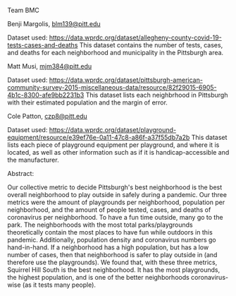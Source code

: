 Team BMC

Benji Margolis, blm139@pitt.edu

Dataset used: https://data.wprdc.org/dataset/allegheny-county-covid-19-tests-cases-and-deaths This dataset contains the number of tests, cases, and deaths for each neighborhood and municipality in the Pittsburgh area.

Matt Musi, mjm384@pitt.edu

Dataset used: https://data.wprdc.org/dataset/pittsburgh-american-community-survey-2015-miscellaneous-data/resource/82f29015-6905-4b1c-8300-afe9bb2231b3 This dataset lists each neighbrhood in Pittsburgh with their estimated population and the margin of error.

Cole Patton, czp8@pitt.edu

Dataset used: https://data.wprdc.org/dataset/playground-equipment/resource/e39ef76e-0a11-47c8-a86f-a37f55db7a2b This dataset lists each piece of playground equipment per playground, and where it is located, as well as other information such as if it is handicap-accessible and the manufacturer. 

Abstract: 

Our collective metric to decide Pittsburgh's best neighborhood is the best overall neighborhood to play outside in safely during a pandemic. Our three metrics were the amount of playgrounds per neighborhood, population per neighborhood, and the amount of people tested, cases, and deaths of coronavirus per neighborhood. To have a fun time outside, many go to the park. The neighborhoods with the most total parks/playgrounds theoretically contain the most places to have fun while outdoors in this pandemic. Additionally, population density and coronavirus numbers go hand-in-hand. If a neighborhood has a high population, but has a low number of cases, then that neighborhood is safer to play outside in (and therefore use the playgrounds). We found that, with these three metrics, Squirrel Hill South is the best neighborhood. It has the most playgrounds, the highest population, and is one of the better neighborhoods coronavirus-wise (as it tests many people).
